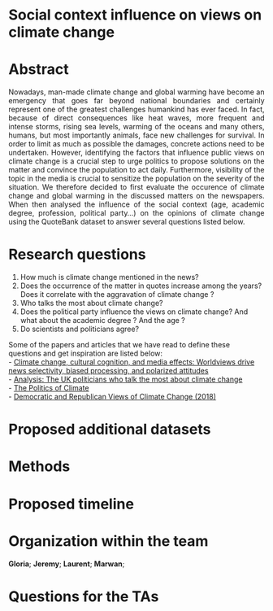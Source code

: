 # **Social context influence on views on climate change**
# Abstract
<p align= "justify"> Nowadays, man-made climate change and global warming have become an emergency that goes far beyond national boundaries and certainly represent one of the greatest challenges humankind has ever faced. In fact, because of direct consequences like heat waves, more frequent and intense storms, rising sea levels, warming of the oceans and many others, humans, but most importantly animals, face new challenges for survival. In order to limit as much as possible the damages, concrete actions need to be undertaken. However, identifying the factors that influence public views on climate change is a crucial step to urge politics to propose solutions on the matter and convince the population to act daily. Furthermore, visibility of the topic in the media is crucial to sensitize the population on the severity of the situation. We therefore decided to first evaluate the occurence of climate change and global warming in the discussed matters on the newspapers. When then analysed the influence of the social context (age, academic degree, profession, political party…) on the opinions of climate change using the QuoteBank dataset to answer several questions listed below.</p>

# Research questions
1.	How much is climate change mentioned in the news? 
2.	Does the occurrence of the matter in quotes increase among the years? Does it correlate with the aggravation of climate change ?
3.	Who talks the most about climate change?
4.	Does the political party influence the views on climate change? And what about the academic degree ? And the age ?
5.	Do scientists and politicians agree?

Some of the papers and articles that we have read to define these questions and get inspiration are listed below:<br />
    - [Climate change, cultural cognition, and media effects: Worldviews drive news selectivity, biased processing, and polarized attitudes](https://doi.org/10.1177%2F0963662518801170)<br />
    - [Analysis: The UK politicians who talk the most about climate change](https://www.carbonbrief.org/analysis-the-uk-politicians-who-talk-the-most-about-climate-change)<br />
    - [The Politics of Climate](https://www.pewresearch.org/internet/wp-content/uploads/sites/9/2016/10/PS_2016.10.04_Politics-of-Climate_FINAL.pdf)<br />
    - [Democratic and Republican Views of Climate Change (2018)](https://climatecommunication.yale.edu/visualizations-data/partisan-maps-2018/)<br />

# Proposed additional datasets

# Methods

# Proposed timeline

# Organization within the team
**Gloria**;
**Jeremy**;
**Laurent**;
**Marwan**;
# Questions for the TAs
